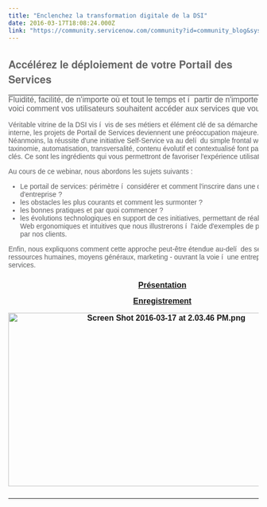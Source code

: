```yaml
---
title: "Enclenchez la transformation digitale de la DSI"
date: 2016-03-17T18:08:24.000Z
link: "https://community.servicenow.com/community?id=community_blog&sys_id=579ceee1dbd0dbc01dcaf3231f9619cd"
---
```

<h2 style="font-family: 'helvetica neue', helvetica, sans-serif; color: #666666;">Accélérez le déploiement de votre Portail des Services</h2><p></p><table border="0" cellpadding="0" cellspacing="0" style="color: #000000; font-family: Times; font-size: 0px; width: 100%;"><tbody><tr><td align="left" style="padding: 0 0 15px; font-family: Arial, Helvetica, sans-serif; font-size: 16px; color: #5f6062;">Fluidité, facilité, de n'importe où et tout le temps et í  partir de n'importe quel terminal, voici comment vos utilisateurs souhaitent accéder aux services que vous proposez.</td></tr><tr><td align="left" style="font-family: Arial, Helvetica, sans-serif; font-size: 14px; color: #5f6062; padding: 0 0 10px;" valign="top">Véritable vitrine de la DSI vis í  vis de ses métiers et élément clé de sa démarche marketing en interne, les projets de Portail de Services deviennent une préoccupation majeure. <br/>Néanmoins, la réussite d'une initiative Self-Service va au delí  du simple frontal web : mobilité, taxinomie, automatisation, transversalité, contenu évolutif et contextualisé font partie des éléments clés. Ce sont les ingrédients qui vous permettront de favoriser l'expérience utilisateur.<p></p>Au cours de ce webinar, nous abordons les sujets suivants :<ul><li>Le portail de services: périmètre í  considérer et comment l'inscrire dans une démarche d'entreprise ?</li><li>les obstacles les plus courants et comment les surmonter ?</li><li>les bonnes pratiques et par quoi commencer ?</li><li>les évolutions technologiques en support de ces initiatives, permettant de réaliser des interfaces Web ergonomiques et intuitives que nous illustrerons í  l'aide d'exemples de portail mis en place par nos clients.</li></ul><p style="text-align: -webkit-left;"></p>Enfin, nous expliquons comment cette approche peut-être étendue au-delí  des services IT - ressources humaines, moyens généraux, marketing - ouvrant la voie í  une entreprise orientée services.</td></tr><tr><td align="left" style="font-family: Arial, Helvetica, sans-serif; font-size: 14px; color: #5f6062; padding: 0px 0px 10px; text-align: center;" valign="top"><p><a href="http://images.connect.servicenow.com/Web/ServiceNowDotCom/%7B5a9f0b1f-a2f2-41e6-a732-d1f3b2c02aee%7D_WBR-Catalogue-FR-10MAR16.compressed.pdf"><span style="font-size: 12pt;"><strong>Présentation</strong></span></a></p><p><span style="font-size: 12pt;"><strong><a title="ent.on24.com/eventRegistration/eventRegistrationServlet?referrer=&eventid=1129515&sessionid=1&key=3EE5D303230F3DB32A5043074AFF9DBC&regTag=" href="http://event.on24.com/eventRegistration/eventRegistrationServlet?referrer=&amp;eventid=1129515&amp;sessionid=1&amp;key=3EE5D303230F3DB32A5043074AFF9DBC&amp;regTag=">Enregistrement</a></strong></span></p><p><span style="font-size: 12pt;"><strong><a href="http://images.connect.servicenow.com/Web/ServiceNowDotCom/%7B5a9f0b1f-a2f2-41e6-a732-d1f3b2c02aee%7D_WBR-Catalogue-FR-10MAR16.compressed.pdf"><img   alt="Screen Shot 2016-03-17 at 2.03.46 PM.png" class="image-1 jive-image" src="c87b7882db1c9304b322f4621f96197e.iix" style="width: 620px; height: 349px;"/></a></strong></span></p></td></tr></tbody></table>